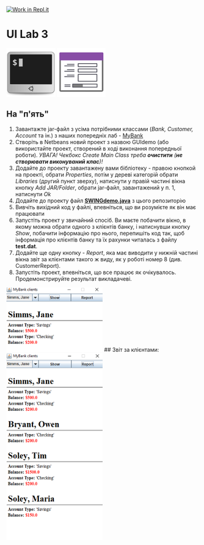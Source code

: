 [![Work in Repl.it](https://classroom.github.com/assets/work-in-replit-14baed9a392b3a25080506f3b7b6d57f295ec2978f6f33ec97e36a161684cbe9.svg)](https://classroom.github.com/online_ide?assignment_repo_id=2803265&assignment_repo_type=AssignmentRepo)
# UI Lab 3
![](terminal-icon.png)
![](gui-icon.png)

## На "п'ять"
1. Завантажте jar-файл з усіма потрібними классами (*Bank, Customer, Account* та ін.) з наших попередніх лаб - [MyBank](https://github.com/ppc-ntu-khpi/GUI-Lab1-Starter/blob/master/jars/MyBank.jar)
2. Створіть в Netbeans новий проект з назвою GUIdemo (або використайте проект, створений в ході виконання попередньої роботи). *УВАГА! Чекбокс *Create Main Class* треба **очистити** (**не створювати виконуваний клас**)!*
3. Додайте до проекту завантажену вами бібліотеку - правою кнопкой на проекті, обрати *Properties*, потім у дереві категорій обрати *Libraries* (другий пункт зверху), натиснути у правій частині вікна кнопку *Add JAR/Folder*, обрати jar-файл, завантажений у п. 1, натиснути *Ok*
4. Додайте до проекту файл **[SWINGdemo.java](https://github.com/ppc-ntu-khpi/GUI-Lab1-Starter/blob/master/Lab%203%20-%20SWING/SWINGDemo.java)** з цього репозиторію
5. Вивчіть вихідний код у файлі, впевніться, що ви розумієте як він має працювати
6. Запустіть проект у звичайний спосіб. Ви маєте побачити вікно, в якому можна обрати одного з клієнтів банку, і натиснувши кнопку *Show*, побачити інформацію про нього, перепишіть код  так, щоб інформація про клієнтів банку та їх рахунки читалась з файлу **test.dat**.
7. Додайте ще одну кнопку - *Report*, яка має виводити у нижній частині вікна звіт за клієнтами такого ж виду, як у роботі номер 8 (див. CustomerReport). 
8. Запустіть проект, впевніться, що все працює як очікувалось. Продемонстрируйте результат викладачеві.

<img src="https://github.com/ppc-ntu-khpi/gui-lab1-34-34-golovnia-yana/blob/master/image1.png" width="50%"/>
## Звіт за клієнтами:

<img src="https://github.com/ppc-ntu-khpi/gui-lab1-34-34-golovnia-yana/blob/master/image2.png" width="50%"/>
